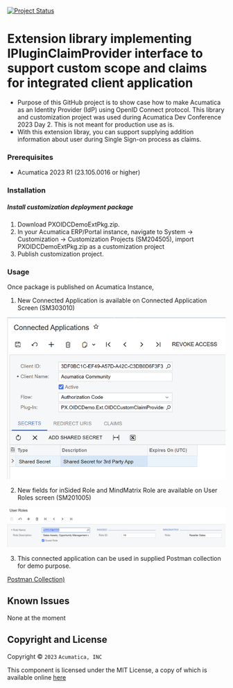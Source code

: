 [![Project Status](http://opensource.box.com/badges/active.svg)](http://opensource.box.com/badges)

Extension library implementing IPluginClaimProvider interface to support custom scope and claims for integrated client application
==================================

* Purpose of this GitHub project is to show case how to make Acumatica as an Identity Provider (IdP) using OpenID Connect protocol. This library and customization project was used during Acumatica Dev Conference 2023 Day 2. This is not meant for production use as is.
* With this extension libray, you can support supplying addition information about user during Single Sign-on process as claims.

### Prerequisites
* Acumatica 2023 R1 (23.105.0016 or higher)

### Installation

##### Install customization deployment package
1. Download PXOIDCDemoExtPkg.zip.
2. In your Acumatica ERP/Portal instance, navigate to System -> Customization -> Customization Projects (SM204505), import PXOIDCDemoExtPkg.zip as a customization project
3. Publish customization project.

### Usage

Once package is published on Acumatica Instance,

1. New Connected Application is available on Connected Application Screen (SM303010)

![Screenshot](/_ReadMeImages/Image1-ConnectedApplication.png)

2. New fields for inSided Role and MindMatrix Role are available on User Roles screen (SM201005) 

![Screenshot](/_ReadMeImages/Image2-UserRole.png)

3. This connected application can be used in supplied Postman collection for demo purpose.

[Postman Collection)]([https://github.com/Acumatica/Acumatica-OIDCDemo/Main/2020](https://github.com/Acumatica/Acumatica-OIDCDemo/blob/main/Postman%20Collection/Acumatica%20IdP%20-%20OIDC%20Provider.postman_collection.json)https://github.com/Acumatica/Acumatica-OIDCDemo/blob/main/Postman%20Collection/Acumatica%20IdP%20-%20OIDC%20Provider.postman_collection.json)

Known Issues
------------
None at the moment

## Copyright and License

Copyright © `2023` `Acumatica, INC`

This component is licensed under the MIT License, a copy of which is available online [here](LICENSE)
